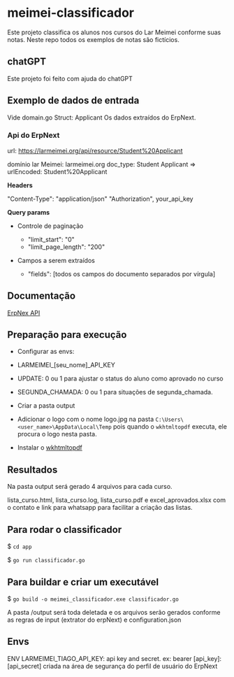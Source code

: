 # meimei-classificador
Este projeto classifica os alunos nos cursos do Lar Meimei conforme suas notas. Neste repo todos os exemplos de notas são fictícios.

## chatGPT
Este projeto foi feito com ajuda do chatGPT

## Exemplo de dados de entrada

Vide domain.go Struct: Applicant
Os dados extraídos do ErpNext.

### Api do ErpNext

url: https://larmeimei.org/api/resource/Student%20Applicant

domínio lar Meimei: larmeimei.org
doc_type: Student Applicant => urlEncoded: Student%20Applicant

**Headers**

"Content-Type": "application/json"
"Authorization", your_api_key

**Query params**

* Controle de paginação

    * "limit_start": "0"
    * "limit_page_length": "200"
* Campos a serem extraídos
    * "fields": [todos os campos do documento separados por vírgula]
 
## Documentação

[ErpNex API](https://frappeframework.com/docs/user/en/api/rest)


## Preparação para execução

* Configurar as envs:
*    LARMEIMEI_[seu_nome]_API_KEY
*    UPDATE: 0 ou 1 para ajustar o status do aluno como aprovado no curso
*    SEGUNDA_CHAMADA: 0 ou 1 para situações de segunda_chamada.

* Criar a pasta output

* Adicionar o logo com o nome logo.jpg na pasta `C:\Users\<user_name>\AppData\Local\Temp` pois quando o  `wkhtmltopdf` executa, ele procura o logo nesta pasta.

* Instalar o [wkhtmltopdf](https://wkhtmltopdf.org/)

## Resultados

Na pasta output será gerado 4 arquivos para cada curso.

lista_curso.html, lista_curso.log, lista_curso.pdf e excel_aprovados.xlsx com o contato e link para whatsapp para facilitar a criação das listas.

## Para rodar o classificador

$ `cd app`<br>

$ `go run classificador.go`

## Para buildar e criar um executável

$ `go build -o meimei_classificador.exe classificador.go`

A pasta /output será toda deletada e os arquivos serão gerados conforme as regras de input (extrator do erpNext) e configuration.json

## Envs

ENV LARMEIMEI_TIAGO_API_KEY: api key and secret. ex: bearer [api_key]:[api_secret] criada na área de segurança do perfil de usuário do ErpNext

